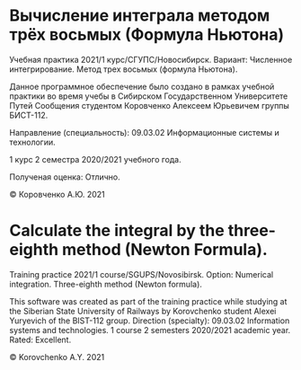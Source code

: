 # Вычисление интеграла методом трёх восьмых (Формула Ньютона)
Учебная практика 2021/1 курс/СГУПС/Новосибирск. Вариант: Численное интегрирование.  Метод трех восьмых (формула Ньютона).

Данное программное обеспечение было создано в рамках учебной практики во время учебы в Сибирском Государственном Университете Путей Сообщения студентом Коровченко Алексеем Юрьевичем группы БИСТ-112.

Направление (специальность): 09.03.02 Информационные системы и технологии.

1 курс 2 семестра 2020/2021 учебного года.

Полученая оценка: Отлично.

© Коровченко А.Ю. 2021

# Calculate the integral by the three-eighth method (Newton Formula).
Training practice 2021/1 course/SGUPS/Novosibirsk. Option: Numerical integration. Three-eighth method (Newton formula).

This software was created as part of the training practice while studying at the Siberian State University of Railways by Korovchenko student Alexei Yuryevich of the BIST-112 group.
Direction (specialty): 09.03.02 Information systems and technologies.
1 course 2 semesters 2020/2021 academic year.
Rated: Excellent.

© Korovchenko A.Y. 2021
